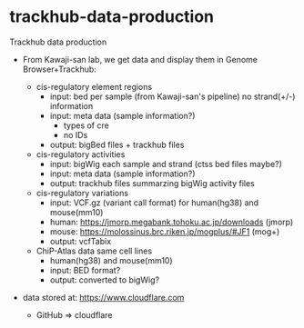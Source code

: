 # trackhub-data-production
Trackhub data production

- From Kawaji-san lab, we get data and display them in Genome Browser+Trackhub:
  * cis-regulatory element regions
    - input: bed per sample (from Kawaji-san's pipeline) no strand(+/-) information
    - input: meta data (sample information?)
      - types of cre
      - no IDs
    - output: bigBed files + trackhub files
  * cis-regulatory activities
    - input: bigWig each sample and strand (ctss bed files maybe?)
    - input: meta data (sample information?)
    - output: trackhub files summarzing bigWig activity files
  * cis-regulatory variations
     - input: VCF.gz (variant call format) for human(hg38) and mouse(mm10)
     - human: https://jmorp.megabank.tohoku.ac.jp/downloads (jmorp)
     - mouse: https://molossinus.brc.riken.jp/mogplus/#JF1 (mog+)
     - output: vcfTabix
  * ChiP-Atlas data same cell lines
     - human(hg38) and mouse(mm10)
     - input: BED format?
     - output: converted to bigWig?

- data stored at: https://www.cloudflare.com
  - GitHub => cloudflare

